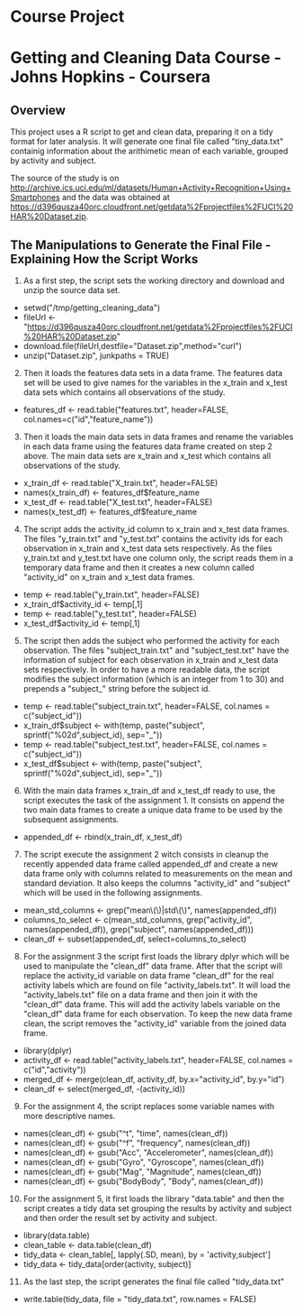 # Course Project
# Getting and Cleaning Data Course - Johns Hopkins - Coursera

## Overview
This project uses a R script to get and clean data, preparing it on a tidy format for later analysis. It will generate one final file called "tiny_data.txt" containig information about the arithimetic mean of each variable, grouped by activity and subject.

The source of the study is on http://archive.ics.uci.edu/ml/datasets/Human+Activity+Recognition+Using+Smartphones and the data was obtained at https://d396qusza40orc.cloudfront.net/getdata%2Fprojectfiles%2FUCI%20HAR%20Dataset.zip.


## The Manipulations to Generate the Final File - Explaining How the Script Works

1. As a first step, the script sets the working directory and download and unzip the source data set.
 * setwd("/tmp/getting_cleaning_data")
 * fileUrl <- "https://d396qusza40orc.cloudfront.net/getdata%2Fprojectfiles%2FUCI%20HAR%20Dataset.zip"
 * download.file(fileUrl,destfile="Dataset.zip",method="curl")
 * unzip("Dataset.zip", junkpaths = TRUE)


2. Then it loads the features data sets in a data frame. The features data set will be used to give names for the variables in the x_train and x_test data sets which contains all observations of the study. 
 * features_df <- read.table("features.txt", header=FALSE, col.names=c("id","feature_name"))


3. Then it loads the main data sets in data frames and rename the variables in each data frame using the features data frame created on step 2 above. The main data sets are x_train and x_test which contains all observations of the study. 
 * x_train_df <- read.table("X_train.txt", header=FALSE)
 * names(x_train_df) <- features_df$feature_name
 * x_test_df <- read.table("X_test.txt", header=FALSE)
 * names(x_test_df) <- features_df$feature_name


4. The script adds the activity_id column to x_train and x_test data frames. The files "y_train.txt" and "y_test.txt" contains the activity ids for each observation in x_train and x_test data sets respectively. As the files y_train.txt and y_test.txt have one column only, the script reads them in a temporary data frame and then it creates a new column called "activity_id" on x_train and x_test data frames.
 * temp <- read.table("y_train.txt", header=FALSE)
 * x_train_df$activity_id <- temp[,1]
 * temp <- read.table("y_test.txt", header=FALSE)
 * x_test_df$activity_id <- temp[,1]


5. The script then adds the subject who performed the activity for each observation. The files "subject_train.txt" and "subject_test.txt" have the information of subject for each observation in x_train and x_test data sets respectively. In order to have a more readable data, the script modifies the subject information (which is an integer from 1 to 30) and prepends a "subject_" string before the subject id.
 * temp <- read.table("subject_train.txt", header=FALSE, col.names = c("subject_id"))
 * x_train_df$subject <- with(temp, paste("subject", sprintf("%02d",subject_id), sep="_"))
 * temp <- read.table("subject_test.txt", header=FALSE, col.names = c("subject_id"))
 * x_test_df$subject <- with(temp, paste("subject", sprintf("%02d",subject_id), sep="_"))


6. With the main data frames x_train_df and x_test_df ready to use, the script executes the task of the assignment 1. It consists on append the two main data frames to create a unique data frame to be used by the subsequent assignments.
 * appended_df <- rbind(x_train_df, x_test_df)


7. The script execute the assignment 2 witch consists in cleanup the recently appended data frame called appended_df and create a new data frame only with columns related to measurements on the mean and standard deviation. It also keeps the columns "activity_id" and "subject" which will be used in the following assignments.
 * mean_std_columns <- grep("mean\\(\\)|std\\(\\)", names(appended_df))
 * columns_to_select <- c(mean_std_columns, grep("activity_id", names(appended_df)), grep("subject", names(appended_df)))
 * clean_df <- subset(appended_df, select=columns_to_select)


8. For the assignment 3 the script first loads the library dplyr which will be used to manipulate the "clean_df" data frame. After that the script will replace the activity_id variable on data frame "clean_df" for the real activity labels which are found on file "activity_labels.txt". It will load the "activity_labels.txt" file on a data frame and then join it with the "clean_df" data frame. This will add the activity labels variable on the "clean_df" data frame for each observation. To keep the new data frame clean, the script removes the "activity_id" variable from the joined data frame.
 * library(dplyr)
 * activity_df <- read.table("activity_labels.txt", header=FALSE, col.names = c("id","activity"))
 * merged_df <- merge(clean_df, activity_df, by.x="activity_id", by.y="id")
 * clean_df <- select(merged_df, -(activity_id))


9. For the assignment 4, the script replaces some variable names with more descriptive names.
 * names(clean_df) <- gsub("^t", "time", names(clean_df))
 * names(clean_df) <- gsub("^f", "frequency", names(clean_df))
 * names(clean_df) <- gsub("Acc", "Accelerometer", names(clean_df))
 * names(clean_df) <- gsub("Gyro", "Gyroscope", names(clean_df))
 * names(clean_df) <- gsub("Mag", "Magnitude", names(clean_df))
 * names(clean_df) <- gsub("BodyBody", "Body", names(clean_df))


10. For the assignment 5, it first loads the library "data.table" and then the script creates a tidy data set grouping the results by activity and subject and then order the result set by activity and subject.
 * library(data.table)
 * clean_table <- data.table(clean_df)
 * tidy_data <- clean_table[, lapply(.SD, mean), by = 'activity,subject']
 * tidy_data <- tidy_data[order(activity, subject)]


11. As the last step, the script generates the final file called "tidy_data.txt"
 * write.table(tidy_data, file = "tidy_data.txt", row.names = FALSE)